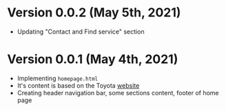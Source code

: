 # Version 0.0.2 (May 5th, 2021)
- Updating "Contact and Find service" section

# Version 0.0.1 (May 4th, 2021)
- Implementing ```homepage.html``` 
- It's content is based on the Toyota [website](https://www.toyota.com.vn/)
- Creating header navigation bar, some sections content, footer of home page
